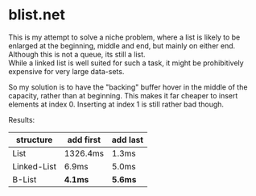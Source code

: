 # blist.net

This is my attempt to solve a niche problem, where a list is likely to be enlarged at the beginning, middle and end, but mainly on either end. 
Although this is not a queue, its still a list.  
While a linked list is well suited for such a task, it might be prohibitively expensive for very large data-sets. 

So my solution is to have the "backing" buffer hover in the middle of the capacity, rather than at beginning. 
This makes it far cheaper to insert elements at index 0. Inserting at index 1 is still rather bad though.  

Results: 

| structure | add first | add last |
|---|---|---|
|List|1326.4ms|1.3ms|
|Linked-List|6.9ms|5.0ms|
|B-List|**4.1ms**|**5.6ms**|


